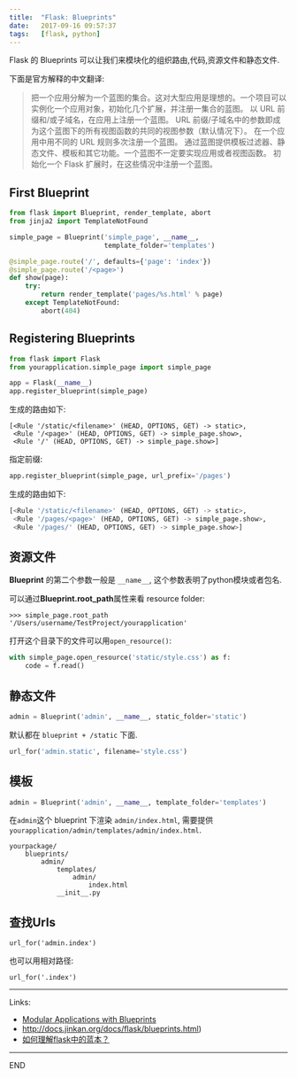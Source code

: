 ```yaml
---
title:  "Flask: Blueprints"
date:   2017-09-16 09:57:37
tags:   [flask, python]
---
```


Flask 的 Blueprints 可以让我们来模块化的组织路由,代码,资源文件和静态文件.

下面是官方解释的中文翻译:

> 把一个应用分解为一个蓝图的集合。这对大型应用是理想的。一个项目可以实例化一个应用对象，初始化几个扩展，并注册一集合的蓝图。
> 以 URL 前缀和/或子域名，在应用上注册一个蓝图。 URL 前缀/子域名中的参数即成为这个蓝图下的所有视图函数的共同的视图参数（默认情况下）。
> 在一个应用中用不同的 URL 规则多次注册一个蓝图。
> 通过蓝图提供模板过滤器、静态文件、模板和其它功能。一个蓝图不一定要实现应用或者视图函数。
> 初始化一个 Flask 扩展时，在这些情况中注册一个蓝图。

## First Blueprint

```python
from flask import Blueprint, render_template, abort
from jinja2 import TemplateNotFound

simple_page = Blueprint('simple_page', __name__,
                        template_folder='templates')

@simple_page.route('/', defaults={'page': 'index'})
@simple_page.route('/<page>')
def show(page):
    try:
        return render_template('pages/%s.html' % page)
    except TemplateNotFound:
        abort(404)
```

## Registering Blueprints

```python
from flask import Flask
from yourapplication.simple_page import simple_page

app = Flask(__name__)
app.register_blueprint(simple_page)
```

生成的路由如下: 

```
[<Rule '/static/<filename>' (HEAD, OPTIONS, GET) -> static>,
 <Rule '/<page>' (HEAD, OPTIONS, GET) -> simple_page.show>,
 <Rule '/' (HEAD, OPTIONS, GET) -> simple_page.show>]
```

指定前缀:

```python
app.register_blueprint(simple_page, url_prefix='/pages')
```

生成的路由如下:

```python
[<Rule '/static/<filename>' (HEAD, OPTIONS, GET) -> static>,
 <Rule '/pages/<page>' (HEAD, OPTIONS, GET) -> simple_page.show>,
 <Rule '/pages/' (HEAD, OPTIONS, GET) -> simple_page.show>]
```

## 资源文件

**Blueprint** 的第二个参数一般是 `__name__`, 这个参数表明了python模块或者包名.

可以通过**Blueprint.root_path**属性来看 resource folder:

```shell
>>> simple_page.root_path
'/Users/username/TestProject/yourapplication'
```

打开这个目录下的文件可以用`open_resource()`:

```python
with simple_page.open_resource('static/style.css') as f:
    code = f.read()
```

## 静态文件

```python
admin = Blueprint('admin', __name__, static_folder='static')
```

默认都在 `blueprint + /static` 下面.

```python
url_for('admin.static', filename='style.css')
```

## 模板

```python
admin = Blueprint('admin', __name__, template_folder='templates')
```

在`admin`这个 blueprint 下渲染 `admin/index.html`, 需要提供 `yourapplication/admin/templates/admin/index.html`.

```
yourpackage/
    blueprints/
        admin/
            templates/
                admin/
                    index.html
            __init__.py
```

## 查找Urls

```
url_for('admin.index')
```

也可以用相对路径:

```
url_for('.index')
```

---
Links:

- [Modular Applications with Blueprints](http://flask.pocoo.org/docs/0.12/blueprints/)
- http://docs.jinkan.org/docs/flask/blueprints.html)
- [如何理解flask中的蓝本？](https://www.zhihu.com/question/31748237/answer/55313054)


---
END
